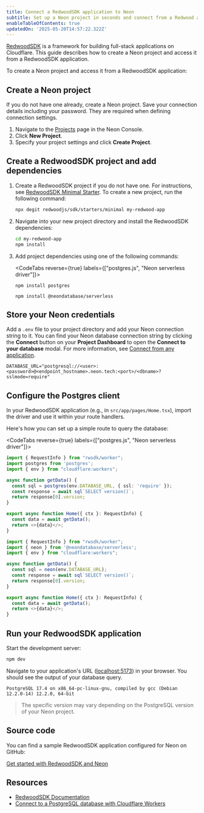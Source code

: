 ```yaml
---
title: Connect a RedwoodSDK application to Neon
subtitle: Set up a Neon project in seconds and connect from a Redwood application
enableTableOfContents: true
updatedOn: '2025-05-20T14:57:22.322Z'
---
```


[RedwoodSDK](https://rwsdk.com/) is a framework for building full-stack applications on Cloudflare. This guide describes how to create a Neon project and access it from a RedwoodSDK application.

To create a Neon project and access it from a RedwoodSDK application:

<Steps>

## Create a Neon project

If you do not have one already, create a Neon project. Save your connection details including your password. They are required when defining connection settings.

1. Navigate to the [Projects](https://console.neon.tech/app/projects) page in the Neon Console.
2. Click **New Project**.
3. Specify your project settings and click **Create Project**.

## Create a RedwoodSDK project and add dependencies

1.  Create a RedwoodSDK project if you do not have one. For instructions, see [RedwoodSDK Minimal Starter](https://github.com/redwoodjs/sdk/tree/main/starters/minimal). To create a new project, run the following command:

    ```bash
    npx degit redwoodjs/sdk/starters/minimal my-redwood-app
    ```

2.  Navigate into your new project directory and install the RedwoodSDK dependencies:

    ```bash
    cd my-redwood-app
    npm install
    ```

3.  Add project dependencies using one of the following commands:

    <CodeTabs reverse={true} labels={["postgres.js", "Neon serverless driver"]}>

    ```shell
    npm install postgres
    ```

    ```shell
    npm install @neondatabase/serverless
    ```

    </CodeTabs>

## Store your Neon credentials

Add a `.env` file to your project directory and add your Neon connection string to it. You can find your Neon database connection string by clicking the **Connect** button on your **Project Dashboard** to open the **Connect to your database** modal. For more information, see [Connect from any application](/docs/connect/connect-from-any-app).

```shell shouldWrap
DATABASE_URL="postgresql://<user>:<password>@<endpoint_hostname>.neon.tech:<port>/<dbname>?sslmode=require"
```

## Configure the Postgres client

In your RedwoodSDK application (e.g., in `src/app/pages/Home.tsx`), import the driver and use it within your route handlers.

Here's how you can set up a simple route to query the database:

<CodeTabs reverse={true} labels={["postgres.js", "Neon serverless driver"]}>

```typescript
import { RequestInfo } from "rwsdk/worker";
import postgres from 'postgres';
import { env } from "cloudflare:workers";

async function getData() {
  const sql = postgres(env.DATABASE_URL, { ssl: 'require' });
  const response = await sql`SELECT version()`;
  return response[0].version;
}

export async function Home({ ctx }: RequestInfo) {
  const data = await getData();
  return <>{data}</>;
}
```

```typescript
import { RequestInfo } from "rwsdk/worker";
import { neon } from '@neondatabase/serverless';
import { env } from "cloudflare:workers";

async function getData() {
  const sql = neon(env.DATABASE_URL);
  const response = await sql`SELECT version()`;
  return response[0].version;
}

export async function Home({ ctx }: RequestInfo) {
  const data = await getData();
  return <>{data}</>;
}
```

</CodeTabs>

## Run your RedwoodSDK application

Start the development server:

```bash
npm dev
```

Navigate to your application's URL ([localhost:5173](http://localhost:5173)) in your browser. You should see the output of your database query.

```text
PostgreSQL 17.4 on x86_64-pc-linux-gnu, compiled by gcc (Debian 12.2.0-14) 12.2.0, 64-bit
```

> The specific version may vary depending on the PostgreSQL version of your Neon project.

</Steps>

## Source code

You can find a sample RedwoodSDK application configured for Neon on GitHub:

<DetailIconCards>

<a href="https://github.com/neondatabase/examples/tree/main/with-redwoodsdk" description="Get started with RedwoodSDK and Neon" icon="github">Get started with RedwoodSDK and Neon</a>

</DetailIconCards>

## Resources

- [RedwoodSDK Documentation](https://docs.rwsdk.com/)
- [Connect to a PostgreSQL database with Cloudflare Workers](https://developers.cloudflare.com/workers/tutorials/postgres/)

<NeedHelp/>
